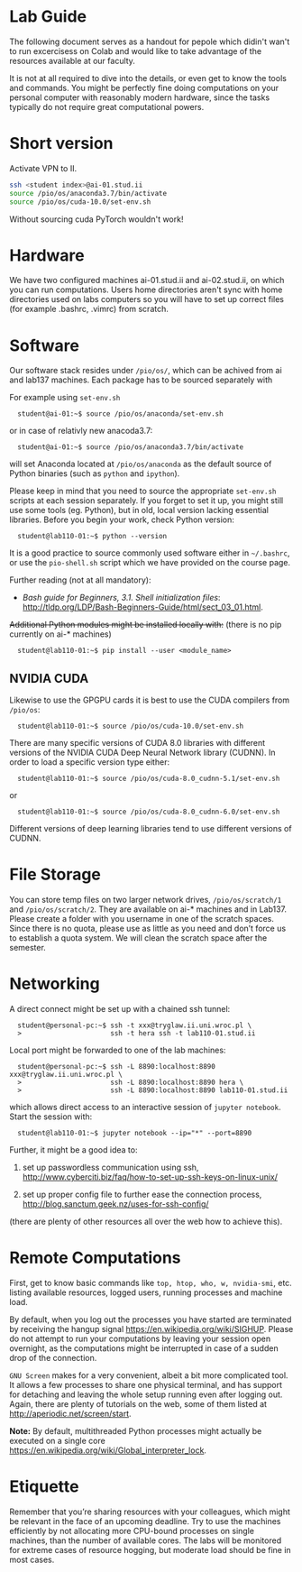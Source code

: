 Lab Guide
=========

The following document serves as a handout for pepole which didin't wan't to run
excercisess on Colab and would like to take advantage of the resources available at
our faculty.

It is not at all required to dive into the details, or even get
to know the tools and commands. You might be perfectly fine doing
computations on your personal computer with reasonably modern hardware,
since the tasks typically do not require great computational powers.

Short version
============

Activate VPN to II.

```bash
ssh <student index>@ai-01.stud.ii
source /pio/os/anaconda3.7/bin/activate
source /pio/os/cuda-10.0/set-env.sh
```

Without sourcing cuda PyTorch wouldn't work!

Hardware
========

We have two configured machines ai-01.stud.ii and ai-02.stud.ii, on which
you can run computations. Users home directories aren't sync with home directories
used on labs computers so you will have to set up correct files (for example .bashrc, .vimrc)
from scratch.

Software
========

Our software stack resides under `/pio/os/`, which can be achived from ai and lab137 machines.
Each package has to be sourced separately with

For example using `set-env.sh`

      student@ai-01:~$ source /pio/os/anaconda/set-env.sh

or in case of relativly new anacoda3.7:

      student@ai-01:~$ source /pio/os/anaconda3.7/bin/activate

will set Anaconda located at `/pio/os/anaconda` as the default source of
Python binaries (such as `python` and `ipython`).

Please keep in mind that you need to source the appropriate `set-env.sh`
scripts at each session separately. If you forget to set it up, you
might still use some tools (eg. Python), but in old, local version
lacking essential libraries. Before you begin your work, check Python
version:

      student@lab110-01:~$ python --version

It is a good practice to source commonly used software either in
`~/.bashrc`, or use the `pio-shell.sh` script which we have provided on
the course page.

Further reading (not at all mandatory):
* *Bash guide for Beginners, 3.1. Shell initialization files*:
<http://tldp.org/LDP/Bash-Beginners-Guide/html/sect_03_01.html>.

~~Additional Python modules might be installed locally with:~~ (there is no pip currently on ai-* machines)

      student@lab110-01:~$ pip install --user <module_name>

NVIDIA CUDA
-----------

Likewise to use the GPGPU cards it is best to use the CUDA compilers
from `/pio/os`:

      student@lab110-01:~$ source /pio/os/cuda-10.0/set-env.sh

There are many specific versions of CUDA 8.0 libraries with different
versions of the NVIDIA CUDA Deep Neural Network library (CUDNN). In
order to load a specific version type either:

      student@lab110-01:~$ source /pio/os/cuda-8.0_cudnn-5.1/set-env.sh

or

      student@lab110-01:~$ source /pio/os/cuda-8.0_cudnn-6.0/set-env.sh

Different versions of deep learning libraries tend to use different
versions of CUDNN.

File Storage
============

You can store temp files on two larger network drives,
`/pio/os/scratch/1` and `/pio/os/scratch/2`. They are available on
ai-* machines and in Lab137. Please create a folder with you username in one of
the scratch spaces. Since there is no quota, please use as little as you
need and don’t force us to establish a quota system. We will clean the
scratch space after the semester.

Networking
==========

A direct connect might be set up with a chained ssh tunnel:

      student@personal-pc:~$ ssh -t xxx@tryglaw.ii.uni.wroc.pl \
      >                      ssh -t hera ssh -t lab110-01.stud.ii

Local port might be forwarded to one of the lab machines:

      student@personal-pc:~$ ssh -L 8890:localhost:8890 xxx@tryglaw.ii.uni.wroc.pl \
      >                      ssh -L 8890:localhost:8890 hera \
      >                      ssh -L 8890:localhost:8890 lab110-01.stud.ii

which allows direct access to an interactive session of
`jupyter notebook`. Start the session with:

      student@lab110-01:~$ jupyter notebook --ip="*" --port=8890

Further, it might be a good idea to:

1.  set up passwordless communication using ssh,
    <http://www.cyberciti.biz/faq/how-to-set-up-ssh-keys-on-linux-unix/>

2.  set up proper config file to further ease the connection process,
    <http://blog.sanctum.geek.nz/uses-for-ssh-config/>

(there are plenty of other resources all over the web how to achieve
this).

Remote Computations
===================

First, get to know basic commands like `top, htop, who, w, nvidia-smi`,
etc. listing available resources, logged users, running processes and
machine load.

By default, when you log out the processes you have started are
terminated by receiving the hangup signal
<https://en.wikipedia.org/wiki/SIGHUP>. Please do not attempt to run
your computations by leaving your session open overnight, as the
computations might be interrupted in case of a sudden drop of the
connection.

`GNU Screen` makes for a very convenient, albeit a bit more complicated
tool. It allows a few processes to share one physical terminal, and has
support for detaching and leaving the whole setup running even after
logging out. Again, there are plenty of tutorials on the web, some of
them listed at <http://aperiodic.net/screen/start>.

**Note:** By default, multithreaded Python processes might actually be
executed on a single core
<https://en.wikipedia.org/wiki/Global_interpreter_lock>.

Etiquette
=========

Remember that you’re sharing resources with your colleagues, which might
be relevant in the face of an upcoming deadline. Try to use the machines
efficiently by not allocating more CPU-bound processes on single
machines, than the number of available cores. The labs will be monitored
for extreme cases of resource hogging, but moderate load should be fine
in most cases.
